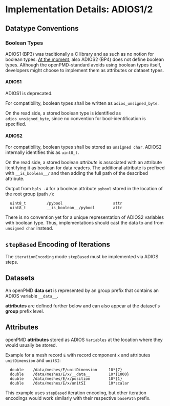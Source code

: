 # Implementation Details: ADIOS1/2

## Datatype Conventions

### Boolean Types

ADIOS1 (BP3) was traditionally a C library and as such as no notion for boolean types.
[At the moment](https://github.com/ornladios/ADIOS2/issues/2606), also ADIOS2 (BP4) does not define boolean types.
Although the openPMD-standard avoids using boolean types itself, developers might choose to implement them as attributes or dataset types.

#### ADIOS1

ADIOS1 is deprecated.

For compatibility, boolean types shall be written as `adios_unsigned_byte`.

On the read side, a stored boolean type is identified as `adios_unsigned_byte`, since no convention for bool-identification is specified.

#### ADIOS2

For compatibility, boolean types shall be stored as `unsigned char`.
ADIOS2 internally identifies this as `uint8_t`.

On the read side, a stored boolean *attribute* is associated with an attribute itentifying it as boolean for data readers.
The additional attribute is prefixed with `__is_boolean__/` and then adding the full path of the described attribute.

Output from `bpls -A` for a boolean attribute `pybool` stored in the location of the root group (path `/`):
```
  uint8_t         /pybool                      attr
  uint8_t         __is_boolean__/pybool        attr
```

There is no convention yet for a unique representation of ADIOS2 variables with boolean type.
Thus, implementations should cast the data to and from `unsigned char` instead.

## `stepBased` Encoding of Iterations

The `iterationEncoding` mode `stepBased` must be implemented via ADIOS steps.

## Datasets

An openPMD **data set** is represented by an group prefix that contains an ADIOS variable `__data__`.

**attributes** are defined further below and can also appear at the dataset's **group** prefix level.

## Attributes

openPMD **attributes** stored as ADIOS `Variables` at the location where they would usually be stored.

Example for a mesh record `E` with record component `x` and attributes `unitDimension` and `unitSI`:
```
  double    /data/meshes/E/unitDimension     10*{7}
  double    /data/meshes/E/x/__data__        10*{1000}
  double    /data/meshes/E/x/position        10*{1}
  double    /data/meshes/E/x/unitSI          10*scalar
```

This example uses `stepBased` iteration encoding, but other iteration encodings would work similarly with their respective `basePath` prefix.

